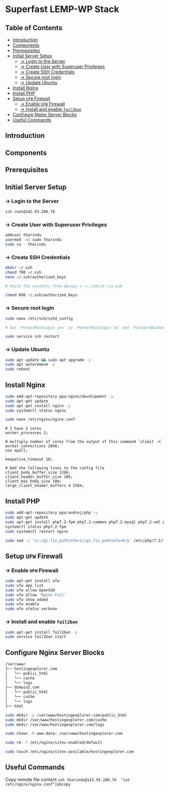 # Superfast LEMP-WP Stack<!-- omit in toc -->

## Table of Contents<!-- omit in toc -->

- [Introduction](#introduction)
- [Components](#components)
- [Prerequisites](#prerequisites)
- [Initial Server Setup](#initial-server-setup)
    - [→ Login to the Server](#%E2%86%92-login-to-the-server)
    - [→ Create User with Superuser Privileges](#%E2%86%92-create-user-with-superuser-privileges)
    - [→ Create SSH Credentials](#%E2%86%92-create-ssh-credentials)
    - [→ Secure root login](#%E2%86%92-secure-root-login)
    - [→ Update Ubuntu](#%E2%86%92-update-ubuntu)
- [Install Nginx](#install-nginx)
- [Install PHP](#install-php)
- [Setup `UFW` Firewall](#setup-ufw-firewall)
    - [→ Enable `UFW` Firewall](#%E2%86%92-enable-ufw-firewall)
    - [→ Install and enable `fail2ban`](#%E2%86%92-install-and-enable-fail2ban)
- [Configure Nginx Server Blocks](#configure-nginx-server-blocks)
- [Useful Commands](#useful-commands)

## Introduction

## Components

## Prerequisites

## Initial Server Setup

### → Login to the Server

``` bash
ssh root@142.93.200.70
```

### → Create User with Superuser Privileges

``` bash
adduser tharindu
usermod -aG sudo tharindu
sudo su - tharindu
```

### → Create SSH Credentials

``` bash
mkdir ~/.ssh
chmod 700 ~/.ssh
nano ~/.ssh/authorized_keys

# Paste the contents from pbcopy < ~/.ssh/id_rsa.pub

chmod 600 ~/.ssh/authorized_keys
```

### → Secure root login

``` bash
sudo nano /etc/ssh/sshd_config

# Set 'PermitRootLogin yes' to `PermitRootLogin no` and `PasswordAuthentication yes` to `PasswordAuthentication no`.

sudo service ssh restart
```

### → Update Ubuntu

``` bash
sudo apt update && sudo apt upgrade -y
sudo apt autoremove -y
sudo reboot
```

## Install Nginx

``` bash
sudo add-apt-repository ppa:nginx/development -y
sudo apt-get update
sudo apt-get install nginx -y
sudo systemctl status nginx
```

``` bash
sudo nano /etc/nginx/nginx.conf
```

``` nginx
# I have 2 cores
worker_processes 2;

# multiply number of cores from the output of this command `ulimit -n`
worker_connections 2048;
use epoll;

keepalive_timeout 10;

# Add the following lines to the config file
client_body_buffer_size 128k;
client_header_buffer_size 10k;
client_max_body_size 10m;
large_client_header_buffers 4 256k;
```

## Install PHP

``` bash
sudo add-apt-repository ppa:ondrej/php -y
sudo apt-get update
sudo apt-get install php7.2-fpm php7.2-common php7.2-mysql php7.2-xml php7.2-xmlrpc php7.2-curl php7.2-gd php7.2-imagick php7.2-cli php7.2-dev php7.2-imap php7.2-mbstring php7.2-opcache php7.2-redis php7.2-soap php7.2-zip -y
systemctl status php7.2-fpm
sudo systemctl restart nginx
```

``` bash
sudo sed -i 's/;cgi.fix_pathinfo=1/cgi.fix_pathinfo=0/g' /etc/php/7.2/fpm/php.ini
```

## Setup `UFW` Firewall

### → Enable `UFW` Firewall

``` bash
sudo apt-get install ufw
sudo ufw app list
sudo ufw allow OpenSSH 
sudo ufw allow 'Nginx Full'
sudo ufw show added
sudo ufw enable
sudo ufw status verbose
```

### → Install and enable `fail2ban`

``` bash
sudo apt-get install fail2ban -y
sudo service fail2ban start
```

## Configure Nginx Server Blocks

``` bash
/var/www/
├── hostingexplorer.com
│   └── public_html
│   └── cache
│   └── logs
├── domain2.com
│   └── public_html
│   └── cache
│   └── logs
├── html
```

``` bash
sudo mkdir -p /var/www/hostingexplorer.com/public_html
sudo mkdir /var/www/hostingexplorer.com/cache
sudo mkdir /var/www/hostingexplorer.com/logs
```

``` bash
sudo chown -R www-data: /var/www/hostingexplorer.com
```

``` bash
sudo rm -f /etc/nginx/sites-enabled/default
```

``` bash
sudo touch /etc/nginx/sites-available/hostingexplorer.com
```

## Useful Commands

Copy remote file content ```ssh tharindu@142.93.200.70  "cat /etc/nginx/nginx.conf"|pbcopy```
